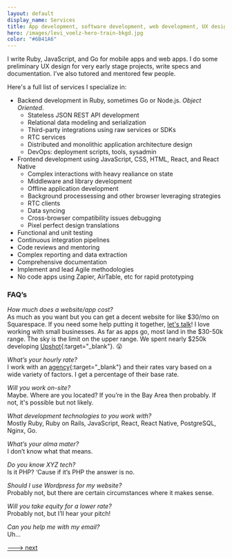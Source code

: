 ```yaml
---
layout: default
display_name: Services
title: App development, software development, web development, UX design
hero: /images/levi_voelz-hero-train-bkgd.jpg
color: "#6B41A6"
---
```

I write Ruby, JavaScript, and Go for mobile apps and web apps. I do some preliminary UX design for very early stage projects, write specs and documentation. I’ve also tutored and mentored few people.

Here's a full list of services I specialize in:
- Backend development in Ruby, sometimes Go or Node.js. _Object Oriented_.
  - Stateless JSON REST API development
  - Relational data modeling and serialization
  - Third-party integrations using raw services or SDKs
  - RTC services
  - Distributed and monolithic application architecture design
  - DevOps: deployment scripts, tools, sysadmin
- Frontend development using JavaScript, CSS, HTML, React, and React Native
  - Complex interactions with heavy realiance on state
  - Middleware and library development
  - Offline application development
  - Background processessing and other browser leveraging strategies
  - RTC clients
  - Data syncing
  - Cross-browser compatibility issues debugging
  - Pixel perfect design translations
- Functional and unit testing
- Continuous integration pipelines
- Code reviews and mentoring
- Complex reporting and data extraction
- Comprehensive documentation
- Implement and lead Agile methodologies
- No code apps using Zapier, AirTable, etc for rapid prototyping

### FAQ’s

_How much does a website/app cost?_<br />
As much as you want but you can get a decent website for like $30/mo on Squarespace. If you need some help putting it together, [let's talk](/contact)! I love working with small businesses. As far as apps go, most land in the $30-50k range. The sky is the limit on the upper range. We spent nearly $250k developing [Upshot](https://upshotstories.com){:target="_blank"}. 😮

_What’s your hourly rate?_<br />
I work with an [agency](https://www.10xmanagement.com/){:target="_blank"} and their rates vary based on a wide variety of factors. I get a percentage of their base rate.

_Will you work on-site?_<br />
Maybe. Where are you located? If you’re in the Bay Area then probably. If not, it's possible but not likely.

_What development technologies to you work with?_<br />
Mostly Ruby, Ruby on Rails, JavaScript, React, React Native, PostgreSQL, Nginx, Go.

_What’s your alma mater?_<br />
I don’t know what that means.

_Do you know XYZ tech?_<br />
Is it PHP? ‘Cause if it’s PHP the answer is no.

_Should I use Wordpress for my website?_<br />
Probably not, but there are certain circumstances where it makes sense.

_Will you take equity for a lower rate?_<br />
Probably not, but I’ll hear your pitch!

_Can you help me with my email?_<br />
Uh…

[---> next](/skills)
